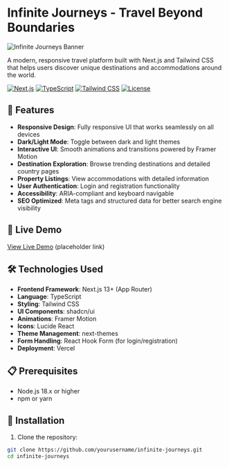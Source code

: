# Infinite Journeys - Travel Beyond Boundaries

![Infinite Journeys Banner](https://via.placeholder.com/1200x300/3a70c9/ffffff?text=Infinite+Journeys)

A modern, responsive travel platform built with Next.js and Tailwind CSS that helps users discover unique destinations and accommodations around the world.

[![Next.js](https://img.shields.io/badge/Next.js-13.5+-000000?style=for-the-badge&logo=next.js&logoColor=white)](https://nextjs.org/)
[![TypeScript](https://img.shields.io/badge/TypeScript-5.0+-3178C6?style=for-the-badge&logo=typescript&logoColor=white)](https://www.typescriptlang.org/)
[![Tailwind CSS](https://img.shields.io/badge/Tailwind_CSS-3.0+-38B2AC?style=for-the-badge&logo=tailwind-css&logoColor=white)](https://tailwindcss.com/)
[![License](https://img.shields.io/badge/License-MIT-yellow.svg?style=for-the-badge)](LICENSE)

## 🌟 Features

- **Responsive Design**: Fully responsive UI that works seamlessly on all devices
- **Dark/Light Mode**: Toggle between dark and light themes
- **Interactive UI**: Smooth animations and transitions powered by Framer Motion
- **Destination Exploration**: Browse trending destinations and detailed country pages
- **Property Listings**: View accommodations with detailed information
- **User Authentication**: Login and registration functionality
- **Accessibility**: ARIA-compliant and keyboard navigable
- **SEO Optimized**: Meta tags and structured data for better search engine visibility

## 🚀 Live Demo

[View Live Demo](https://infinite-journeys.vercel.app) (placeholder link)

## 🛠️ Technologies Used

- **Frontend Framework**: Next.js 13+ (App Router)
- **Language**: TypeScript
- **Styling**: Tailwind CSS
- **UI Components**: shadcn/ui
- **Animations**: Framer Motion
- **Icons**: Lucide React
- **Theme Management**: next-themes
- **Form Handling**: React Hook Form (for login/registration)
- **Deployment**: Vercel

## 📋 Prerequisites

- Node.js 18.x or higher
- npm or yarn

## 🔧 Installation

1. Clone the repository:

```bash
git clone https://github.com/yourusername/infinite-journeys.git
cd infinite-journeys

